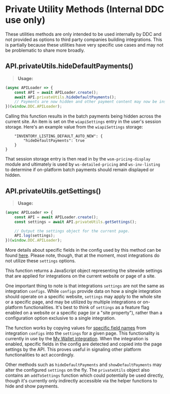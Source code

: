 # Private Utility Methods (Internal DDC use only)

These utilities methods are only intended to be used internally by DDC and not provided as options to third party companies building integrations. This is partially because these utilities have very specific use cases and may not be problematic to share more broadly.

## API.privateUtils.hideDefaultPayments()

> **Usage:**

```javascript
(async APILoader => {
	const API = await APILoader.create();
	await API.privateUtils.hideDefaultPayments();
	// Payments are now hidden and other payment content may now be inserted.
})(window.DDC.APILoader);
```

Calling this function results in the batch payments being hidden across the current site. An item is set on the `wiapiSettings` entry in the user's session storage. Here's an example value from the `wiapiSettings` storage:

```{
    "INVENTORY_LISTING_DEFAULT_AUTO_NEW": {
        "hideDefaultPayments": true
    }
}
```

That session storage entry is then read in by the `wsm-pricing-display` module and ultimately is used by `ws-detailed-pricing` and `ws-inv-listing` to determine if on-platform batch payments should remain displayed or hidden.

## API.privateUtils.getSettings()

> **Usage:**

```javascript
(async APILoader => {
	const API = await APILoader.create();
	const settings = await API.privateUtils.getSettings();

	// Output the settings object for the current page.
	API.log(settings);
})(window.DDC.APILoader);
```

More details about specific fields in the config used by this method can be found [here](https://ghe.coxautoinc.com/DDC-WebPlatform/ddc-js-api/blob/master/src/utils/settings.js#L9). Please note, though, that at the moment, most integrations do not utilize these `settings` options.

This function returns a JavaScript object representing the sitewide settings that are applied for integrations on the current website or page of a site.

One important thing to note is that integrations `settings` are not the same as integration `configs`. While `configs` provide data on how a single integration should operate on a specific website, `settings` may apply to the whole site or a specific page, and may be utilized by multiple integrations or on-platform functionalities. It's best to think of `settings` as a feature flag enabled on a website or a specific page (or a "site property"), rather than a configuration option exclusive to a single integration.

The function works by copying values for [specific field names](https://ghe.coxautoinc.com/DDC-WebPlatform/ddc-js-api/blob/master/src/utils/settings.js#L9) from integration `configs` into the `settings` for a given page. This functionality is currently in use by the [My Wallet integration](https://ghe.coxautoinc.com/DDC-WebPlatform/ddc-mywallet-integration). When the integration is enabled, specific fields in the config are detected and copied into the page settings by the API. This proves useful in signaling other platform functionalities to act accordingly.

Other methods such as `hideDefaultPayments` and `showDefaultPayments` may alter the configured `settings` on the fly. The `privateUtils` object also contains an `addToSettings` function which could potentially be used directly, though it's currently only indirectly accessible via the helper functions to hide and show payments.

